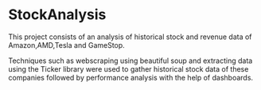 # StockAnalysis
This project consists of an analysis of historical stock and revenue data of Amazon,AMD,Tesla and GameStop.

Techniques such as webscraping using beautiful soup and extracting data using the Ticker library were used to gather historical stock data of these companies followed by performance analysis with the help of dashboards. 
